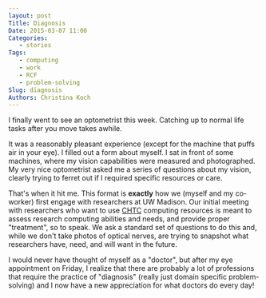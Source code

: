 ```yaml
---
layout: post
Title: Diagnosis
Date: 2015-03-07 11:00
Categories: 
   - stories
Tags: 
   - computing
   - work
   - RCF
   - problem-solving
Slug: diagnosis
Authors: Christina Koch
---
```


I finally went to see an optometrist this week. Catching up to normal life tasks after you move takes awhile.

It was a reasonably pleasant experience (except for the machine that puffs air in your eye).  I filled out a form about myself.  I sat in front of some machines, where my vision capabilities were measured and photographed.  My very nice optometrist asked me a series of questions about my vision, clearly trying to ferret out if I required specific resources or care.  

That's when it hit me.  This format is **exactly** how we (myself and my co-worker) first engage with researchers at UW Madison.  Our initial meeting with researchers who want to use [CHTC](http://chtc.cs.wisc.edu) computing resources is meant to assess research computing abilities and needs, and provide proper "treatment", so to speak.  We ask a standard set of questions to do this and, while we don't take photos of optical nerves, are trying to snapshot what researchers have, need, and will want in the future.  

I would never have thought of myself as a "doctor", but after my eye appointment on Friday, I realize that there are probably a lot of professions that require the practice of "diagnosis" (really just domain specific problem-solving) and I now have a new appreciation for what doctors do every day! 